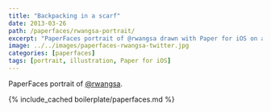```yaml
---
title: "Backpacking in a scarf"
date: 2013-03-26
path: /paperfaces/rwangsa-portrait/
excerpt: "PaperFaces portrait of @rwangsa drawn with Paper for iOS on an iPad."
image: ../../images/paperfaces-rwangsa-twitter.jpg
categories: [paperfaces]
tags: [portrait, illustration, Paper for iOS]
---
```


PaperFaces portrait of [@rwangsa](https://twitter.com/rwangsa).

{% include_cached boilerplate/paperfaces.md %}
